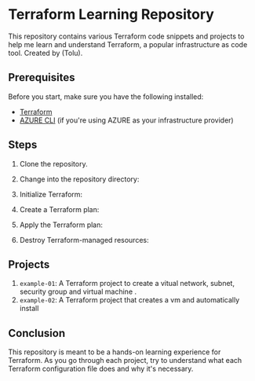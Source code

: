 # Terraform Learning Repository

This repository contains various Terraform code snippets and projects to help me learn and understand Terraform, a popular infrastructure as code tool. Created by (Tolu).

## Prerequisites

Before you start, make sure you have the following installed:

- [Terraform](https://www.terraform.io/downloads.html)
- [AZURE CLI](https://learn.microsoft.com/en-us/cli/azure/install-azure-cli) (if you're using AZURE as your infrastructure provider)

## Steps

1. Clone the repository.

2. Change into the repository directory:

3. Initialize Terraform:

4. Create a Terraform plan:

5. Apply the Terraform plan:

6. Destroy Terraform-managed resources:


## Projects

1. `example-01`: A Terraform project to create a vitual network, subnet, security group and virtual machine .
2. `example-02`: A Terraform project that creates a vm and automatically install 

## Conclusion

This repository is meant to be a hands-on learning experience for Terraform. As you go through each project, try to understand what each Terraform configuration file does and why it's necessary.

